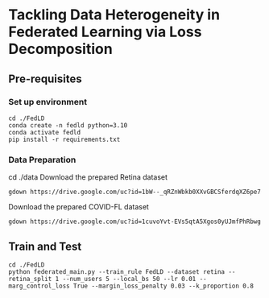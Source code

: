 # Tackling Data Heterogeneity in Federated Learning via Loss Decomposition
## Pre-requisites
### Set up environment
```
cd ./FedLD
conda create -n fedld python=3.10
conda activate fedld
pip install -r requirements.txt
```
### Data Preparation
cd ./data
Download the prepared Retina dataset
```
gdown https://drive.google.com/uc?id=1bW--_qRZnWbkb0XXvGBCSferdqXZ6pe7
```
Download the prepared COVID-FL dataset
```
gdown https://drive.google.com/uc?id=1cuvoYvt-EVs5qtA5Xgos0yUJmfPhRbwg
```
## Train and Test
```
cd ./FedLD
python federated_main.py --train_rule FedLD --dataset retina --retina_split 1 --num_users 5 --local_bs 50 --lr 0.01 --marg_control_loss True --margin_loss_penalty 0.03 --k_proportion 0.8
```
